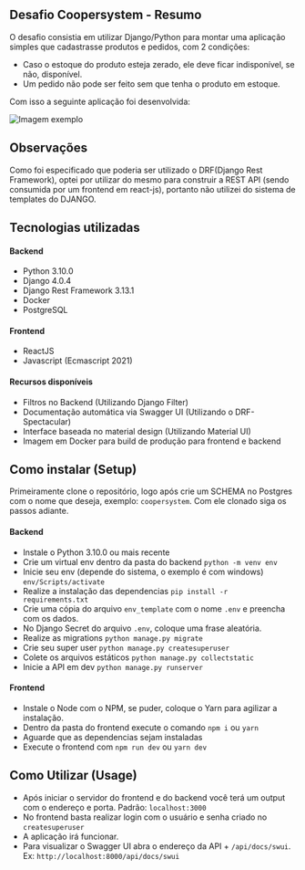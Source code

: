 ## Desafio Coopersystem - Resumo

O desafio consistia em utilizar Django/Python para montar uma aplicação simples que cadastrasse produtos e pedidos, com 2 condições:
- Caso o estoque do produto esteja zerado, ele deve ficar indisponível, se não, disponível.
- Um pedido não pode ser feito sem que tenha o produto em estoque.

Com isso a seguinte aplicação foi desenvolvida:

![Imagem exemplo](https://i.imgur.com/QkaE1ng.png)

## Observações
Como foi especificado que poderia ser utilizado o DRF(Django Rest Framework), optei por utilizar do mesmo para construir a REST API (sendo consumida por um frontend em react-js), portanto não utilizei do sistema de templates do DJANGO.

## Tecnologias utilizadas
#### Backend
- Python 3.10.0
- Django 4.0.4
- Django Rest Framework 3.13.1
- Docker
- PostgreSQL

#### Frontend
- ReactJS
- Javascript (Ecmascript 2021)

#### Recursos disponíveis
- Filtros no Backend (Utilizando Django Filter)
- Documentação automática via Swagger UI (Utilizando o DRF-Spectacular)
- Interface baseada no material design (Utilizando Material UI)
- Imagem em Docker para build de produção para frontend e backend

## Como instalar (Setup)
Primeiramente clone o repositório, logo após crie um SCHEMA no Postgres com o nome que deseja, exemplo: `coopersystem`.
Com ele clonado siga os passos adiante.
#### Backend
- Instale o Python 3.10.0 ou mais recente
- Crie um virtual env dentro da pasta do backend `python -m venv env`
- Inicie seu env (depende do sistema, o exemplo é com windows) `env/Scripts/activate`
- Realize a instalação das dependencias `pip install -r requirements.txt`
- Crie uma cópia do arquivo `env_template` com o nome `.env` e preencha com os dados.
- No Django Secret do arquivo `.env`, coloque uma frase aleatória.
- Realize as migrations `python manage.py migrate`
- Crie seu super user `python manage.py createsuperuser`
- Colete os arquivos estáticos `python manage.py collectstatic`
- Inicie a API em dev `python manage.py runserver`

#### Frontend
- Instale o Node com o NPM, se puder, coloque o Yarn para agilizar a instalação.
- Dentro da pasta do frontend execute o comando `npm i` ou `yarn`
- Aguarde que as dependencias sejam instaladas
- Execute o frontend com `npm run dev` ou `yarn dev`

## Como Utilizar (Usage)
- Após iniciar o servidor do frontend e do backend você terá um output com o endereço e porta. Padrão: `localhost:3000`
- No frontend basta realizar login com o usuário e senha criado no `createsuperuser`
- A aplicação irá funcionar.
- Para visualizar o Swagger UI abra o endereço da API + `/api/docs/swui`. Ex: `http://localhost:8000/api/docs/swui` 